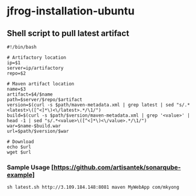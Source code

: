 # jfrog-installation-ubuntu


## Shell script to pull latest artifact
```
#!/bin/bash

# Artifactory location
ip=$1
server=ip/artifactory
repo=$2

# Maven artifact location
name=$3
artifact=$4/$name
path=$server/$repo/$artifact
version=$(curl -s $path/maven-metadata.xml | grep latest | sed "s/.*<latest>\([^<]*\)<\/latest>.*/\1/")
build=$(curl -s $path/$version/maven-metadata.xml | grep '<value>' | head -1 | sed "s/.*<value>\([^<]*\)<\/value>.*/\1/")
war=$name-$build.war
url=$path/$version/$war

# Download
echo $url
wget $url
```

### Sample Usage [https://github.com/artisantek/sonarqube-example]
```
sh latest.sh http://3.109.184.148:8081 maven MyWebApp com/mkyong
```
